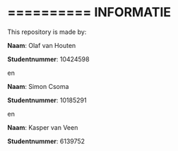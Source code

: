 ==========
INFORMATIE
==========

This repository is made by:

**Naam**: Olaf van Houten

**Studentnummer**: 10424598

en

**Naam**: Simon Csoma

**Studentnummer**: 10185291

en

**Naam**: Kasper van Veen

**Studentnummer**: 6139752
